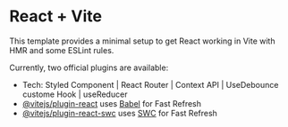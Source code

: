# React + Vite

This template provides a minimal setup to get React working in Vite with HMR and some ESLint rules.

Currently, two official plugins are available:
- Tech: Styled Component | React Router | Context API | UseDebounce custome Hook | useReducer
- [@vitejs/plugin-react](https://github.com/vitejs/vite-plugin-react/blob/main/packages/plugin-react/README.md) uses [Babel](https://babeljs.io/) for Fast Refresh
- [@vitejs/plugin-react-swc](https://github.com/vitejs/vite-plugin-react-swc) uses [SWC](https://swc.rs/) for Fast Refresh
